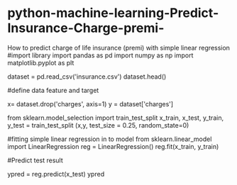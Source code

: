 # python-machine-learning-Predict-Insurance-Charge-premi-
How to predict charge of life insurance (premi) with simple linear regression
#import library
import pandas as pd
import numpy as np
import matplotlib.pyplot as plt

dataset = pd.read_csv('insurance.csv')
dataset.head()

#define data feature and target

x= dataset.drop('charges', axis=1)
y = dataset['charges']

from sklearn.model_selection import train_test_split
x_train, x_test, y_train, y_test = train_test_split (x,y, test_size = 0.25, random_state=0)

#fitting simple linear regression in to model
from sklearn.linear_model import LinearRegression
reg = LinearRegression()
reg.fit(x_train, y_train)

#Predict test result

ypred = reg.predict(x_test)
ypred

